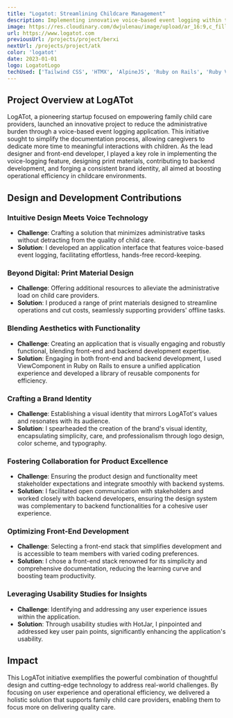 ```yaml
---
title: "Logatot: Streamlining Childcare Management"
description: Implementing innovative voice-based event logging within the web application to facilitate easier daily management for childcare providers.system appliation.
image: https://res.cloudinary.com/dwjulenau/image/upload/ar_16:9,c_fill,dpr_2.0,f_auto,fl_progressive,q_auto,w_736/v1710941651/josh-portfolio/logatot.jpg
url: https://www.logatot.com
previousUrl: /projects/project/berxi
nextUrl: /projects/project/atk
color: 'logatot'
date: 2023-01-01
logo: LogatotLogo
techUsed: ['Tailwind CSS', 'HTMX', 'AlpineJS', 'Ruby on Rails', 'Ruby ViewComponents']
---
```


## Project Overview at LogATot

LogATot, a pioneering startup focused on empowering family child care providers, launched an innovative project to reduce the administrative burden through a voice-based event logging application. This initiative sought to simplify the documentation process, allowing caregivers to dedicate more time to meaningful interactions with children. As the lead designer and front-end developer, I played a key role in implementing the voice-logging feature, designing print materials, contributing to backend development, and forging a consistent brand identity, all aimed at boosting operational efficiency in childcare environments.

## Design and Development Contributions

### Intuitive Design Meets Voice Technology

- **Challenge**: Crafting a solution that minimizes administrative tasks without detracting from the quality of child care.
- **Solution**: I developed an application interface that features voice-based event logging, facilitating effortless, hands-free record-keeping.

### Beyond Digital: Print Material Design

- **Challenge**: Offering additional resources to alleviate the administrative load on child care providers.
- **Solution**: I produced a range of print materials designed to streamline operations and cut costs, seamlessly supporting providers' offline tasks.

### Blending Aesthetics with Functionality

- **Challenge**: Creating an application that is visually engaging and robustly functional, blending front-end and backend development expertise.
- **Solution**: Engaging in both front-end and backend development, I used ViewComponent in Ruby on Rails to ensure a unified application experience and developed a library of reusable components for efficiency.

### Crafting a Brand Identity

- **Challenge**: Establishing a visual identity that mirrors LogATot's values and resonates with its audience.
- **Solution**: I spearheaded the creation of the brand's visual identity, encapsulating simplicity, care, and professionalism through logo design, color scheme, and typography.

### Fostering Collaboration for Product Excellence

- **Challenge**: Ensuring the product design and functionality meet stakeholder expectations and integrate smoothly with backend systems.
- **Solution**: I facilitated open communication with stakeholders and worked closely with backend developers, ensuring the design system was complementary to backend functionalities for a cohesive user experience.

### Optimizing Front-End Development
- **Challenge**: Selecting a front-end stack that simplifies development and is accessible to team members with varied coding preferences.
- **Solution**: I chose a front-end stack renowned for its simplicity and comprehensive documentation, reducing the learning curve and boosting team productivity.

### Leveraging Usability Studies for Insights

- **Challenge**: Identifying and addressing any user experience issues within the application.
- **Solution**: Through usability studies with HotJar, I pinpointed and addressed key user pain points, significantly enhancing the application's usability.

## Impact

This LogATot initiative exemplifies the powerful combination of thoughtful design and cutting-edge technology to address real-world challenges. By focusing on user experience and operational efficiency, we delivered a holistic solution that supports family child care providers, enabling them to focus more on delivering quality care.
